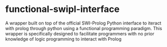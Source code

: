 # functional-swipl-interface
A wrapper built on top of the official SWI-Prolog Python interface to iteract with prolog through python using a functional programming paradigm. This wrapper is specifically designed to facilitate programmers with no prior knowledge of logic programming to interact with Prolog

